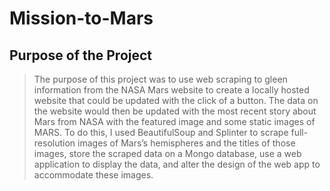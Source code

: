 # Mission-to-Mars

## Purpose of the Project

>The purpose of this project was to use web scraping to gleen information from the NASA Mars website to create a locally hosted website that could be updated with the click of a button. The data on the website would then be updated with the most recent story about Mars from NASA with the featured image and some static images of MARS. To do this, I used BeautifulSoup and Splinter to scrape full-resolution images of Mars’s hemispheres and the titles of those images, store the scraped data on a Mongo database, use a web application to display the data, and alter the design of the web app to accommodate these images.
